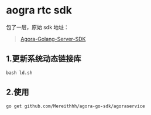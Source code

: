 # aogra rtc sdk

包了一层，原始 sdk 地址：

> [Agora-Golang-Server-SDK](https://github.com/AgoraIO-Extensions/Agora-Golang-Server-SDK)

## 1.更新系统动态链接库

```shell
bash ld.sh
```

## 2.使用

```shell
go get github.com/Mereithhh/agora-go-sdk/agoraservice
```
